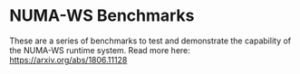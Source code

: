 # NUMA-WS Benchmarks

These are a series of benchmarks to test and demonstrate the capability of the NUMA-WS runtime system. Read more here: https://arxiv.org/abs/1806.11128